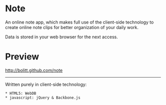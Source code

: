 Note
====

An online note app, which makes full use of the client-side technology to create online note clips for better organization of your daily work.

Data is stored in your web browser for the next access.


Preview
====
http://bolitt.github.com/note



----

Written purely in client-side technology:

	* HTML5: WebDB
	* javascript: jQuery & Backbone.js


